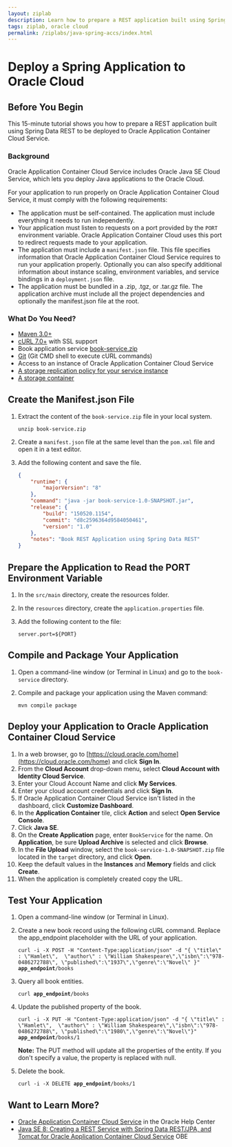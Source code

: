 ```yaml
---
layout: ziplab
description: Learn how to prepare a REST application built using Spring Data REST to be deployed to Oracle Application Container Cloud Service.
tags: ziplab, oracle cloud
permalink: /ziplabs/java-spring-accs/index.html
---
```

# Deploy a Spring Application to Oracle Cloud #

## Before You Begin ##
This 15-minute tutorial shows you how to prepare a REST application built using Spring Data REST to be deployed to Oracle Application Container Cloud Service.
                            
### Background ###
Oracle Application Container Cloud Service includes Oracle Java SE Cloud Service, which lets you deploy Java applications to the Oracle Cloud.

For your application to run properly on Oracle Application Container Cloud Service, it must comply with the following requirements:

* The application must be self-contained. The application must include everything it needs to run independently.
* Your application must listen to requests on a port provided by the `PORT` environment variable. Oracle Application Container Cloud uses this port to redirect requests made to your application.
* The application must include a `manifest.json` file. This file specifies information that Oracle Application Container Cloud Service requires to run your application properly. Optionally you can also specify additional information about instance scaling, environment variables, and service bindings in a `deployment.json` file.
* The application must be bundled in a .zip, .tgz, or .tar.gz file. The application archive must include all the project dependencies and optionally the manifest.json file at the root.

### What Do You Need? ###

* [Maven 3.0+](http://maven.apache.org/download.cgi)
* [cURL 7.0+](http://curl.haxx.se/download.html) with SSL support
* Book application service [book-service.zip](files/book-service.zip)
* [Git](https://git-scm.com/downloads) (Git CMD shell to execute cURL commands)
* Access to an instance of Oracle Application Container Cloud Service
* [A storage replication policy for your service instance](https://docs.oracle.com/en/cloud/iaas/storage-cloud/cssto/selecting-replication-policy-your-account.html)
* [A storage container](https://docs.oracle.com/en/cloud/iaas/storage-cloud/cssto/creating-containers.html)

## Create the Manifest.json File ##
1. Extract the content of the `book-service.zip` file in your local system.

    <pre><code>unzip book-service.zip</code></pre>
2. Create a `manifest.json` file at the same level than the `pom.xml` file and open it in a text editor.
3. Add the following content and save the file.<br>
    ```json
    {
        "runtime": {
            "majorVersion": "8"
        },
        "command": "java -jar book-service-1.0-SNAPSHOT.jar",
        "release": {
            "build": "150520.1154",
            "commit": "d8c2596364d9584050461",
            "version": "1.0"
        },
        "notes": "Book REST Application using Spring Data REST"
    }
    ```

## Prepare the Application to Read the PORT Environment Variable ##
1. In the `src/main` directory, create the resources folder.
2. In the `resources` directory, create the `application.properties` file.
3. Add the following content to the file:

    <pre><code>server.port=${PORT}</code></pre>

## Compile and Package Your Application ##

1. Open a command-line window (or Terminal in Linux) and go to the `book-service` directory.
2. Compile and package your application using the Maven command:

    <pre><code>mvn compile package</code></pre>
    
## Deploy your Application to Oracle Application Container Cloud Service ##
1. In a web browser, go to [https://cloud.oracle.com/home](https://cloud.oracle.com/home) and click **Sign In**.
2. From the **Cloud Account** drop-down menu, select **Cloud Account with Identity Cloud Service**.
3. Enter your Cloud Account Name and click **My Services**.
4. Enter your cloud account credentials and click **Sign In**.
5. If Oracle Application Container Cloud Service isn't listed in the dashboard, click **Customize Dashboard**.
6. In the **Application Container** tile, click **Action** and select **Open Service Console**.
7. Click **Java SE**.
8. On the **Create Application** page, enter `BookService` for the name. On **Application**, be sure **Upload Archive** is selected and click **Browse**.
9. In the **File Upload** window, select the `book-service-1.0-SNAPSHOT.zip` file located in the `target` directory, and click **Open**.
10. Keep the default values in the **Instances** and **Memory** fields and click **Create**.
11. When the application is completely created copy the URL. 

## Test Your Application ##
1. Open a command-line window (or Terminal in Linux).
2. Create a new book record using the following cURL command. Replace the app_endpoint placeholder with the URL of your application.

    <pre><code>curl -i -X POST -H "Content-Type:application/json" -d "{ \"title\" : \"Hamlet\",  \"author\" : \"William Shakespeare\",\"isbn\":\"978-0486272788\", \"published\":\"1937\",\"genre\":\"Novel\" }" <b>app_endpoint</b>/books</code></pre>

3. Query all book entities.

    <pre><code>curl <b>app_endpoint</b>/books</code></pre>

4. Update the published property of the book. 

    <pre><code>curl -i -X PUT -H "Content-Type:application/json" -d "{ \"title\" : \"Hamlet\",  \"author\" : \"William Shakespeare\",\"isbn\":\"978-0486272788\", \"published\":\"1980\",\"genre\":\"Novel\"}" <b>app_endpoint</b>/books/1</code></pre>

    **Note:** The PUT method will update all the properties of the entity. If you don't specify a value, the property is replaced with null.

5. Delete the book.

    <pre><code>curl -i -X DELETE <b>app_endpoint</b>/books/1</code></pre>

## Want to Learn More? ##

* [Oracle Application Container Cloud Service](http://docs.oracle.com/en/cloud/paas/app-container-cloud/index.html) in the Oracle Help Center
* [Java SE 8: Creating a REST Service with Spring Data REST/JPA, and Tomcat for Oracle Application Container Cloud Service](https://apexapps.oracle.com/pls/apex/f?p=44785:112:::::P112_CONTENT_ID:18875) OBE
